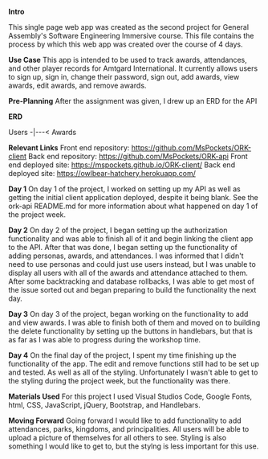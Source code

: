 **Intro**

This single page web app was created as the second project for General Assembly's Software Engineering Immersive course. 
This file contains the process by which this web app was created over the course of 4 days. 

**Use Case**
This app is intended to be used to track awards, attendances, and other player records for Amtgard International. It currently allows users to sign up, sign in, change their password, sign out, add awards, view awards, edit awards, and remove awards. 

**Pre-Planning**
After the assignment was given, I drew up an ERD for the API 

**ERD**

Users -|---< Awards

**Relevant Links**
Front end repository: https://github.com/MsPockets/ORK-client
Back end repository: https://github.com/MsPockets/ORK-api
Front end deployed site: https://mspockets.github.io/ORK-client/
Back end deployed site: https://owlbear-hatchery.herokuapp.com/


**Day 1**
On day 1 of the project, I worked on setting up my API as well as getting the initial client application deployed, despite it being blank. See the ork-api README.md for more information about what happened on day 1 of the project week. 

**Day 2**
On day 2 of the project, I began setting up the authorization functionality and was able to finish all of it and begin linking the client app to the API. After that was done, I began setting up the functionality of adding personas, awards, and attendances. I was informed that I didn't need to use personas and could just use users instead, but I was unable to display all users with all of the awards and attendance attached to them. After some backtracking and database rollbacks, I was able to get most of the issue sorted out and began preparing to build the functionality the next day.

**Day 3**
On day 3 of the project, began working on the functionality to add and view awards. I was able to finish both of them and moved on to building the delete functionality by setting up the buttons in handlebars, but that is as far as I was able to progress during the workshop time. 

**Day 4**
On the final day of the project, I spent my time finishing up the functionality of the app. The edit and remove functions still had to be set up and tested. As well as all of the styling. Unfortunately I wasn't able to get to the styling during the project week, but the functionality was there. 

**Materials Used**
For this project I used Visual Studios Code, Google Fonts, html, CSS,  JavaScript, jQuery, Bootstrap, and Handlebars.

**Moving Forward**
Going forward I would like to add functionality to add attendances, parks, kingdoms, and principalities. All users will be able to upload a picture of themselves for all others to see. Styling is also something I would like to get to, but the stylng is less important for this use. 
